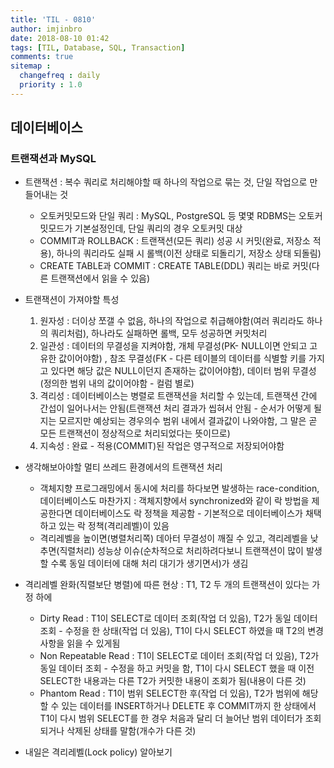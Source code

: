 ```yaml
---
title: 'TIL - 0810'
author: imjinbro
date: 2018-08-10 01:42
tags: [TIL, Database, SQL, Transaction]
comments: true
sitemap :
  changefreq : daily
  priority : 1.0
---
```


## 데이터베이스
### 트랜잭션과 MySQL
* 트랜잭션 : 복수 쿼리로 처리해야할 때 하나의 작업으로 묶는 것, 단일 작업으로 만들어내는 것
  * 오토커밋모드와 단일 쿼리 : MySQL, PostgreSQL 등 몇몇 RDBMS는 오토커밋모드가 기본설정인데, 단일 쿼리의 경우 오토커밋 대상
  * COMMIT과 ROLLBACK : 트랜잭션(모든 쿼리) 성공 시 커밋(완료, 저장소 적용), 하나의 쿼리라도 실패 시 롤백(이전 상태로 되돌리기, 저장소 상태 되돌림)
  * CREATE TABLE과 COMMIT : CREATE TABLE(DDL) 쿼리는 바로 커밋(다른 트랜잭션에서 읽을 수 있음)

* 트랜잭션이 가져야할 특성
  1. 원자성 : 더이상 쪼갤 수 없음, 하나의 작업으로 취급해야함(여러 쿼리라도 하나의 쿼리처럼), 하나라도 실패하면 롤백, 모두 성공하면 커밋처리
  2. 일관성 : 데이터의 무결성을 지켜야함, 개체 무결성(PK- NULL이면 안되고 고유한 값이어야함) , 참조 무결성(FK - 다른 테이블의 데이터를 식별할 키를 가지고 있다면 해당 값은 NULL이던지 존재하는 값이어야함), 데이터 범위 무결성(정의한 범위 내의 값이어야함 - 컬럼 별로)
  3. 격리성 : 데이터베이스는 병렬로 트랜잭션을 처리할 수 있는데, 트랜잭션 간에 간섭이 일어나서는 안됨(트랜잭션 처리 결과가 씹혀서 안됨 - 순서가 어떻게 될지는 모르지만 예상되는 경우의수 범위 내에서 결과값이 나와야함, 그 말은 곧 모든 트랜잭션이 정상적으로 처리되었다는 뜻이므로)
  4. 지속성 : 완료 - 적용(COMMIT)된 작업은 영구적으로 저장되어야함
  
* 생각해보아야할 멀티 쓰레드 환경에서의 트랜잭션 처리
  * 객체지향 프로그래밍에서 동시에 처리를 하다보면 발생하는 race-condition, 데이터베이스도 마찬가지 : 객체지향에서 synchronized와 같이 락 방법을 제공한다면 데이터베이스도 락 정책을 제공함 - 기본적으로 데이터베이스가 채택하고 있는 락 정책(격리레벨)이 있음
  * 격리레벨을 높이면(병렬처리쪽) 데아터 무결성이 깨질 수 있고, 격리레벨을 낮추면(직렬처리) 성능상 이슈(순차적으로 처리하려다보니 트랜잭션이 많이 발생할 수록 동일 데이터에 대해 처리 대기가 생기면서)가 생김

* 격리레벨 완화(직렬보단 병렬)에 따른 현상 : T1, T2 두 개의 트랜잭션이 있다는 가정 하에
  * Dirty Read : T1이 SELECT로 데이터 조회(작업 더 있음), T2가 동일 데이터 조회 - 수정을 한 상태(작업 더 있음), T1이 다시 SELECT 하였을 때 T2의 변경사항을 읽을 수 있게됨
  * Non Repeatable Read : T1이 SELECT로 데이터 조회(작업 더 있음), T2가 동일 데이터 조회 - 수정을 하고 커밋을 함, T1이 다시 SELECT 했을 때 이전 SELECT한 내용과는 다른 T2가 커밋한 내용이 조회가 됨(내용이 다른 것)
  * Phantom Read : T1이 범위 SELECT한 후(작업 더 있음), T2가 범위에 해당할 수 있는 데이터를 INSERT하거나 DELETE 후 COMMIT까지 한 상태에서 T1이 다시 범위 SELECT를 한 경우 처음과 달리 더 늘어난 범위 데이터가 조회되거나 삭제된 상태를 말함(개수가 다른 것)

* 내일은 격리레벨(Lock policy) 알아보기
